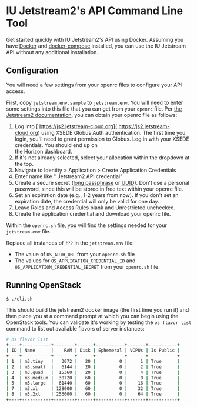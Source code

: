 # IU Jetstream2's API Command Line Tool

Get started quickly with IU Jetstream2's API using Docker. Assuming you have [Docker](https://www.docker.com) and [docker-compose](https://docs.docker.com/compose/install/) installed, you can use the IU Jetstream API without any additional installation.

## Configuration

You will need a few settings from your openrc files to configure your API access.

First, copy `jetstream.env.sample` to `jetstream.env`. You will need to enter some settings into this file that you can get from your `openrc` file. Per 
[the Jetstream2 documentation](https://docs.jetstream-cloud.org/ui/cli/auth/), you can obtain your openrc file as follows:

1. Log into
   [ https://js2.jetstream-cloud.org]( https://js2.jetstream-cloud.org) using XSEDE 
   Globus Auth authentication. The first time you login, you'll need to grant 
   permission to Globus. Log in with your XSEDE credentials. You should end up on  
   the Horizon dashboard.
2. If it's not already selected, select your allocation within the dropdown at the top.
3. Navigate to Identity > Application > Create Application Credentials
4. Enter name like "<Your name> Jetstream2 API credential"
5. Create a secure secret ([long passphrase](https://www.useapassphrase.com/) or [UUID](https://www.uuidgenerator.net/)). 
   Don't use a personal password, since this will be stored in free text within your 
   openrc file.
6. Set an expiration date (e.g., 1-2 years from now). If you don't set an expiration 
   date, the credential will only be valid for one day.
7. Leave Roles and Access Rules blank and Unrestricted unchecked.
8. Create the application credential and download your openrc file.

Within the `openrc.sh` file, you will find the settings needed for your 
`jetstream.env` file.

Replace all instances of `???` in the `jetstream.env` file:

- The value of `OS_AUTH_URL` from your `openrc.sh` file
- The values for `OS_APPLICATION_CREDENTIAL_ID` and `OS_APPLICATION_CREDENTIAL_SECRET` 
  from your `openrc.sh` file.

## Running OpenStack

```bash
$ ./cli.sh
```

This should build the jetstream2 docker image (the first time you run it) and then 
place you at a command prompt at which you can begin using the OpenStack tools. You 
can validate it's working by testing the `os flavor list` command to list out 
available flavors of server instances:

```bash
# os flavor list
+----+-----------+--------+------+-----------+-------+-----------+
| ID | Name      |    RAM | Disk | Ephemeral | VCPUs | Is Public |
+----+-----------+--------+------+-----------+-------+-----------+
| 1  | m3.tiny   |   3072 |   20 |         0 |     1 | True      |
| 2  | m3.small  |   6144 |   20 |         0 |     2 | True      |
| 3  | m3.quad   |  15360 |   20 |         0 |     4 | True      |
| 4  | m3.medium |  30720 |   60 |         0 |     8 | True      |
| 5  | m3.large  |  61440 |   60 |         0 |    16 | True      |
| 7  | m3.xl     | 128000 |   60 |         0 |    32 | True      |
| 8  | m3.2xl    | 256000 |   60 |         0 |    64 | True      |
+----+-----------+--------+------+-----------+-------+-----------+
```